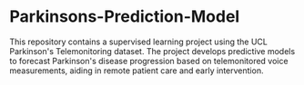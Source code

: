# Parkinsons-Prediction-Model
This repository contains a supervised learning project using the UCL Parkinson's Telemonitoring dataset. The project develops predictive models to forecast Parkinson's disease progression based on telemonitored voice measurements, aiding in remote patient care and early intervention.
